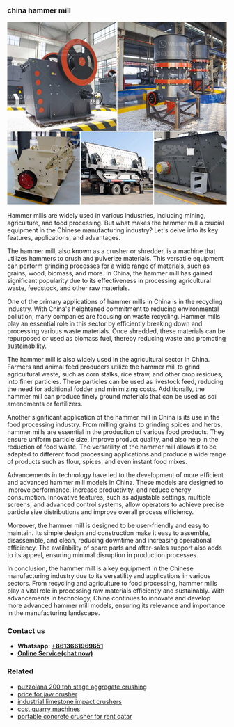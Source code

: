 <h3>china hammer mill</h3><img src='1708589270.jpg' alt=''><p>Hammer mills are widely used in various industries, including mining, agriculture, and food processing. But what makes the hammer mill a crucial equipment in the Chinese manufacturing industry? Let's delve into its key features, applications, and advantages.</p><p>The hammer mill, also known as a crusher or shredder, is a machine that utilizes hammers to crush and pulverize materials. This versatile equipment can perform grinding processes for a wide range of materials, such as grains, wood, biomass, and more. In China, the hammer mill has gained significant popularity due to its effectiveness in processing agricultural waste, feedstock, and other raw materials.</p><p>One of the primary applications of hammer mills in China is in the recycling industry. With China's heightened commitment to reducing environmental pollution, many companies are focusing on waste recycling. Hammer mills play an essential role in this sector by efficiently breaking down and processing various waste materials. Once shredded, these materials can be repurposed or used as biomass fuel, thereby reducing waste and promoting sustainability.</p><p>The hammer mill is also widely used in the agricultural sector in China. Farmers and animal feed producers utilize the hammer mill to grind agricultural waste, such as corn stalks, rice straw, and other crop residues, into finer particles. These particles can be used as livestock feed, reducing the need for additional fodder and minimizing costs. Additionally, the hammer mill can produce finely ground materials that can be used as soil amendments or fertilizers.</p><p>Another significant application of the hammer mill in China is its use in the food processing industry. From milling grains to grinding spices and herbs, hammer mills are essential in the production of various food products. They ensure uniform particle size, improve product quality, and also help in the reduction of food waste. The versatility of the hammer mill allows it to be adapted to different food processing applications and produce a wide range of products such as flour, spices, and even instant food mixes.</p><p>Advancements in technology have led to the development of more efficient and advanced hammer mill models in China. These models are designed to improve performance, increase productivity, and reduce energy consumption. Innovative features, such as adjustable settings, multiple screens, and advanced control systems, allow operators to achieve precise particle size distributions and improve overall process efficiency.</p><p>Moreover, the hammer mill is designed to be user-friendly and easy to maintain. Its simple design and construction make it easy to assemble, disassemble, and clean, reducing downtime and increasing operational efficiency. The availability of spare parts and after-sales support also adds to its appeal, ensuring minimal disruption in production processes.</p><p>In conclusion, the hammer mill is a key equipment in the Chinese manufacturing industry due to its versatility and applications in various sectors. From recycling and agriculture to food processing, hammer mills play a vital role in processing raw materials efficiently and sustainably. With advancements in technology, China continues to innovate and develop more advanced hammer mill models, ensuring its relevance and importance in the manufacturing landscape.</p><h3>Contact us</h3><ul><li><strong>Whatsapp:&nbsp;<a href="https://wa.me/8613661969651">+8613661969651</a></strong></li><li><a href="https://swt.shibang-china.com/?git&amp;zhl&amp;china hammer mill"><strong>Online Service(chat now)</strong></a></li></ul><h3>Related</h3><ul><li><a href='puzzolana 200 tph stage aggregate crushing.md'>puzzolana 200 tph stage aggregate crushing</a></li><li><a href='price for jaw crusher.md'>price for jaw crusher</a></li><li><a href='industrial limestone impact crushers.md'>industrial limestone impact crushers</a></li><li><a href='cost quarry machines.md'>cost quarry machines</a></li><li><a href='portable concrete crusher for rent qatar.md'>portable concrete crusher for rent qatar</a></li></ul>